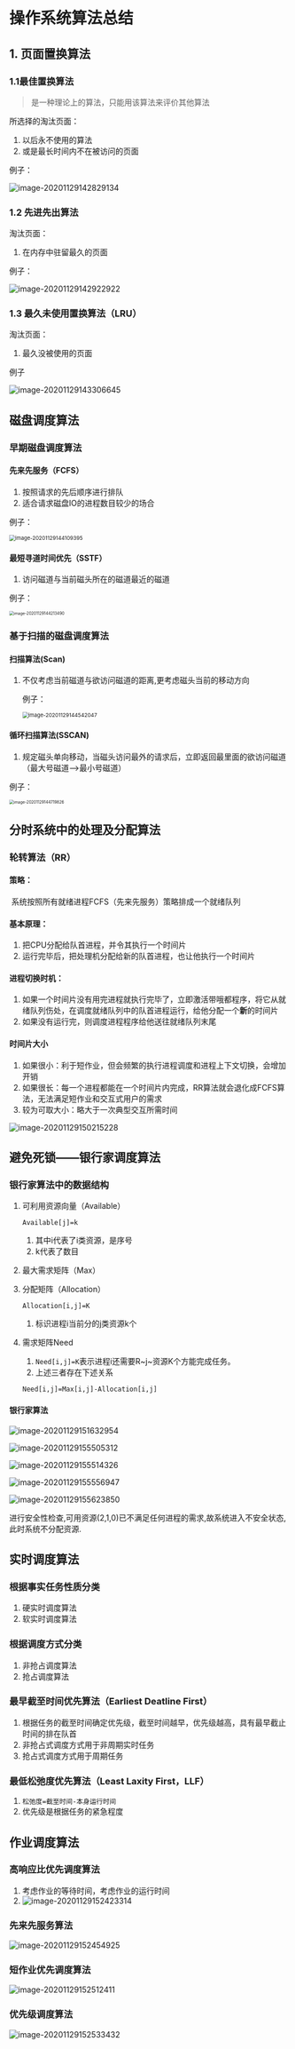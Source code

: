 # 操作系统算法总结

## 1. 页面置换算法

### 1.1最佳置换算法

> 是一种理论上的算法，只能用该算法来评价其他算法

所选择的淘汰页面：

1. 以后永不使用的算法
2. 或是最长时间内不在被访问的页面

例子：

![image-20201129142829134](https://gitee.com/pengjae/pic/raw/master/img/20201129142829.png)

### 1.2 先进先出算法

淘汰页面：

1. 在内存中驻留最久的页面

例子：

![image-20201129142922922](https://gitee.com/pengjae/pic/raw/master/img/20201129142923.png)

### 1.3 最久未使用置换算法（LRU）

淘汰页面：

1. 最久没被使用的页面

例子

![image-20201129143306645](https://gitee.com/pengjae/pic/raw/master/img/20201129143306.png)

## 磁盘调度算法

### 早期磁盘调度算法

#### 先来先服务（FCFS）

1. 按照请求的先后顺序进行排队
2. 适合请求磁盘IO的进程数目较少的场合

例子：

<img src="https://gitee.com/pengjae/pic/raw/master/img/20201129144109.png" alt="image-20201129144109395" style="zoom:67%;" />



#### 最短寻道时间优先（SSTF）

1. 访问磁道与当前磁头所在的磁道最近的磁道

例子：

<img src="https://gitee.com/pengjae/pic/raw/master/img/20201129144213.png" alt="image-20201129144213490" style="zoom:50%;" />

### 基于扫描的磁盘调度算法

#### 扫描算法(Scan)

1. 不仅考虑当前磁道与欲访问磁道的距离,更考虑磁头当前的移动方向

   例子：

   <img src="https://gitee.com/pengjae/pic/raw/master/img/20201129144542.png" alt="image-20201129144542047" style="zoom:67%;" />

#### 循环扫描算法(SSCAN)

1. 规定磁头单向移动，当磁头访问最外的请求后，立即返回最里面的欲访问磁道（最大号磁道——>最小号磁道）

例子：

<img src="https://gitee.com/pengjae/pic/raw/master/img/20201129144719.png" alt="image-20201129144719826" style="zoom: 50%;" />

## 分时系统中的处理及分配算法

### 轮转算法（RR）

#### 策略：

​	系统按照所有就绪进程FCFS（先来先服务）策略排成一个就绪队列

#### 基本原理：

1. 把CPU分配给队首进程，并令其执行一个时间片
2. 运行完毕后，把处理机分配给新的队首进程，也让他执行一个时间片

#### 进程切换时机：

1. 如果一个时间片没有用完进程就执行完毕了，立即激活带哦都程序，将它从就绪队列伤处，在调度就绪队列中的队首进程运行，给他分配一个**新**的时间片
2. 如果没有运行完，则调度进程程序给他送往就绪队列末尾

#### 时间片大小

1. 如果很小：利于短作业，但会频繁的执行进程调度和进程上下文切换，会增加开销
2. 如果很长：每一个进程都能在一个时间片内完成，RR算法就会退化成FCFS算法，无法满足短作业和交互式用户的需求
3. 较为可取大小：略大于一次典型交互所需时间

![image-20201129150215228](https://gitee.com/pengjae/pic/raw/master/img/20201129150215.png)





## 避免死锁——银行家调度算法

### 银行家算法中的数据结构

1. 可利用资源向量（Available）

   ```
   Available[j]=k
   ```

   1. 其中i代表了i类资源，是序号
   2. k代表了数目

2. 最大需求矩阵（Max）

3. 分配矩阵（Allocation）

   ```
   Allocation[i,j]=K
   ```

   1. 标识进程i当前分的j类资源k个
   
4. 需求矩阵Need

   1. `Need[i,j]=K`表示进程i还需要R~j~资源K个方能完成任务。
   2. 上述三者存在下述关系

   ```
   Need[i,j]=Max[i,j]-Allocation[i,j]
   ```

#### 银行家算法

![image-20201129151632954](https://gitee.com/pengjae/pic/raw/master/img/20201129151633.png)

![image-20201129155505312](https://gitee.com/pengjae/pic/raw/master/img/20201129155505.png)

![image-20201129155514326](https://gitee.com/pengjae/pic/raw/master/img/20201129155514.png)

![image-20201129155556947](https://gitee.com/pengjae/pic/raw/master/img/20201129155557.png)

![image-20201129155623850](https://gitee.com/pengjae/pic/raw/master/img/20201129155624.png)

​	进行安全性检查,可用资源(2,1,0)已不满足任何进程的需求,故系统进入不安全状态,此时系统不分配资源.

## 实时调度算法

### 根据事实任务性质分类

1. 硬实时调度算法
2. 软实时调度算法

### 根据调度方式分类

1. 非抢占调度算法
2. 抢占调度算法

### 最早截至时间优先算法（Earliest Deatline First）

1. 根据任务的截至时间确定优先级，截至时间越早，优先级越高，具有最早截止时间的排在队首
2. 非抢占式调度方式用于非周期实时任务
3. 抢占式调度方式用于周期任务

### 最低松弛度优先算法（Least Laxity First，LLF）

1. `松弛度=截至时间-本身运行时间`
2. 优先级是根据任务的紧急程度

## 作业调度算法

### 高响应比优先调度算法

1. 考虑作业的等待时间，考虑作业的运行时间
2. ![image-20201129152423314](https://gitee.com/pengjae/pic/raw/master/img/20201129152423.png)

### 先来先服务算法

![image-20201129152454925](https://gitee.com/pengjae/pic/raw/master/img/20201129152454.png)

### 短作业优先调度算法

![image-20201129152512411](https://gitee.com/pengjae/pic/raw/master/img/20201129152512.png)

### 优先级调度算法

![image-20201129152533432](https://gitee.com/pengjae/pic/raw/master/img/20201129152533.png)